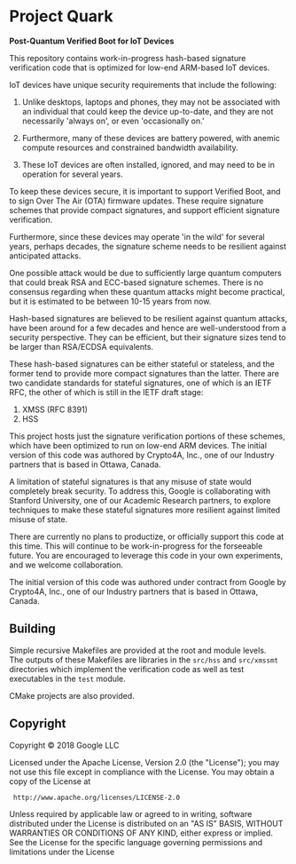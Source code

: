 # Project Quark
__Post-Quantum Verified Boot for IoT Devices__

This repository contains work-in-progress hash-based signature verification code that is optimized for low-end ARM-based IoT devices. 

IoT devices have unique security requirements that include the following:

1. Unlike desktops, laptops and phones, they may not be associated with an individual that could keep the device up-to-date, and they are not necessarily 'always on', or even 'occasionally on.' 

2. Furthermore, many of these devices are battery powered, with anemic compute resources and constrained bandwidth availability. 

3. These IoT devices are often installed, ignored, and may need to be in operation for several years. 

To keep these devices secure, it is important to support Verified Boot, and to sign Over The Air (OTA) firmware updates. These require signature schemes that provide compact signatures, and support efficient signature verification. 

Furthermore, since these devices may operate 'in the wild' for several years, perhaps decades, the signature scheme needs to be resilient against anticipated attacks. 

One possible attack would be due to sufficiently large quantum computers that could break RSA and ECC-based signature schemes. There is no consensus regarding when these quantum attacks might become practical, but it is estimated to be between 10-15 years from now. 

Hash-based signatures are believed to be resilient against quantum attacks, have been around for a few decades and hence are well-understood from a security perspective. They can be efficient, but their signature sizes tend to be larger than RSA/ECDSA equivalents. 

These hash-based signatures can be either stateful or stateless, and the former tend to provide more compact signatures than the latter. There are two candidate standards for stateful signatures, one of which is an IETF RFC, the other of which is still in the IETF draft stage:

1. XMSS (RFC 8391)
2. HSS

This project hosts just the signature verification portions of these schemes, which have been optimized to run on low-end ARM devices. The initial version of this code was authored by Crypto4A, Inc., one of our Industry partners that is based in Ottawa, Canada. 

A limitation of stateful signatures is that any misuse of state would completely break security. To address this, Google is collaborating with Stanford University, one of our Academic Research partners, to explore techniques to make these stateful signatures more resilient against limited misuse of state.

There are currently no plans to productize, or officially support this code at this time. This will continue to be work-in-progress for the forseeable future. You are encouraged to leverage this code in your own experiments, and we welcome collaboration. 

The initial version of this code was authored under contract from Google by Crypto4A, Inc., one of our Industry partners that is based in Ottawa, Canada.

## Building
Simple recursive Makefiles are provided at the root and module levels.  
The outputs of these Makefiles are libraries in the ```src/hss``` and 
```src/xmssmt``` directories which implement the verification code as well as 
test executables in the ```test``` module.

CMake projects are also provided.

## Copyright
Copyright &copy; 2018 Google LLC

Licensed under the Apache License, Version 2.0 (the "License");
you may not use this file except in compliance with the License.
You may obtain a copy of the License at

     http://www.apache.org/licenses/LICENSE-2.0

Unless required by applicable law or agreed to in writing, software
distributed under the License is distributed on an "AS IS" BASIS,
WITHOUT WARRANTIES OR CONDITIONS OF ANY KIND, either express or implied.
See the License for the specific language governing permissions and
limitations under the License



